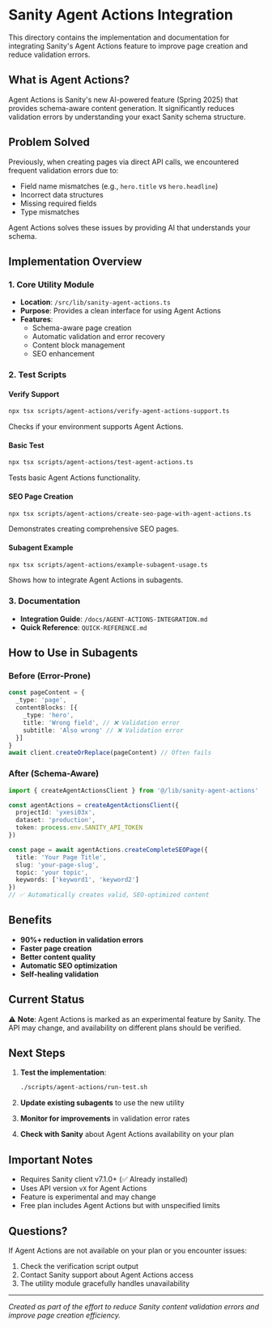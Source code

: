 # Sanity Agent Actions Integration

This directory contains the implementation and documentation for integrating Sanity's Agent Actions feature to improve page creation and reduce validation errors.

## What is Agent Actions?

Agent Actions is Sanity's new AI-powered feature (Spring 2025) that provides schema-aware content generation. It significantly reduces validation errors by understanding your exact Sanity schema structure.

## Problem Solved

Previously, when creating pages via direct API calls, we encountered frequent validation errors due to:
- Field name mismatches (e.g., `hero.title` vs `hero.headline`)
- Incorrect data structures
- Missing required fields
- Type mismatches

Agent Actions solves these issues by providing AI that understands your schema.

## Implementation Overview

### 1. Core Utility Module
- **Location**: `/src/lib/sanity-agent-actions.ts`
- **Purpose**: Provides a clean interface for using Agent Actions
- **Features**:
  - Schema-aware page creation
  - Automatic validation and error recovery
  - Content block management
  - SEO enhancement

### 2. Test Scripts

#### Verify Support
```bash
npx tsx scripts/agent-actions/verify-agent-actions-support.ts
```
Checks if your environment supports Agent Actions.

#### Basic Test
```bash
npx tsx scripts/agent-actions/test-agent-actions.ts
```
Tests basic Agent Actions functionality.

#### SEO Page Creation
```bash
npx tsx scripts/agent-actions/create-seo-page-with-agent-actions.ts
```
Demonstrates creating comprehensive SEO pages.

#### Subagent Example
```bash
npx tsx scripts/agent-actions/example-subagent-usage.ts
```
Shows how to integrate Agent Actions in subagents.

### 3. Documentation
- **Integration Guide**: `/docs/AGENT-ACTIONS-INTEGRATION.md`
- **Quick Reference**: `QUICK-REFERENCE.md`

## How to Use in Subagents

### Before (Error-Prone)
```typescript
const pageContent = {
  _type: 'page',
  contentBlocks: [{
    _type: 'hero',
    title: 'Wrong field', // ❌ Validation error
    subtitle: 'Also wrong' // ❌ Validation error
  }]
}
await client.createOrReplace(pageContent) // Often fails
```

### After (Schema-Aware)
```typescript
import { createAgentActionsClient } from '@/lib/sanity-agent-actions'

const agentActions = createAgentActionsClient({
  projectId: 'yxesi03x',
  dataset: 'production',
  token: process.env.SANITY_API_TOKEN
})

const page = await agentActions.createCompleteSEOPage({
  title: 'Your Page Title',
  slug: 'your-page-slug',
  topic: 'your topic',
  keywords: ['keyword1', 'keyword2']
})
// ✅ Automatically creates valid, SEO-optimized content
```

## Benefits

- **90%+ reduction in validation errors**
- **Faster page creation**
- **Better content quality**
- **Automatic SEO optimization**
- **Self-healing validation**

## Current Status

⚠️ **Note**: Agent Actions is marked as an experimental feature by Sanity. The API may change, and availability on different plans should be verified.

## Next Steps

1. **Test the implementation**:
   ```bash
   ./scripts/agent-actions/run-test.sh
   ```

2. **Update existing subagents** to use the new utility

3. **Monitor for improvements** in validation error rates

4. **Check with Sanity** about Agent Actions availability on your plan

## Important Notes

- Requires Sanity client v7.1.0+ (✅ Already installed)
- Uses API version `vX` for Agent Actions
- Feature is experimental and may change
- Free plan includes Agent Actions but with unspecified limits

## Questions?

If Agent Actions are not available on your plan or you encounter issues:
1. Check the verification script output
2. Contact Sanity support about Agent Actions access
3. The utility module gracefully handles unavailability

---

*Created as part of the effort to reduce Sanity content validation errors and improve page creation efficiency.*